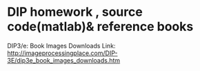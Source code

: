 # DIP homework , source code(matlab)& reference books

DIP3/e: Book Images Downloads Link: http://imageprocessingplace.com/DIP-3E/dip3e_book_images_downloads.htm

